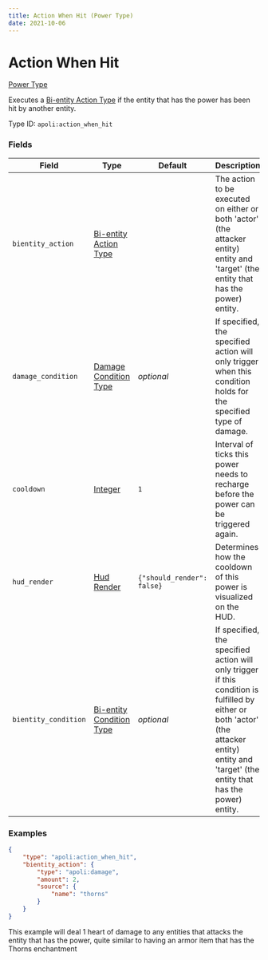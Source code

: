 ```yaml
---
title: Action When Hit (Power Type)
date: 2021-10-06
---
```


# Action When Hit

[Power Type](../power_types.md)

Executes a [Bi-entity Action Type](../bientity_action_types.md) if the entity that has the power has been hit by another entity.

Type ID: `apoli:action_when_hit`

### Fields

Field  | Type | Default | Description
-------|------|---------|------------
`bientity_action` | [Bi-entity Action Type](../bientity_action_types.md) | | The action to be executed on either or both 'actor' (the attacker entity) entity and 'target' (the entity that has the power) entity.
`damage_condition` | [Damage Condition Type](../damage_condition_types.md) | _optional_ | If specified, the specified action will only trigger when this condition holds for the specified type of damage.
`cooldown` | [Integer](../data_types/integer.md) | `1` | Interval of ticks this power needs to recharge before the power can be triggered again.
`hud_render` | [Hud Render](../data_types/hud_render.md) | `{"should_render": false}` | Determines how the cooldown of this power is visualized on the HUD.
`bientity_condition` | [Bi-entity Condition Type](../bientity_condition_types.md) | _optional_ | If specified, the specified action will only trigger if this condition is fulfilled by either or both 'actor' (the attacker entity) entity and 'target' (the entity that has the power) entity.

### Examples

```json
{
	"type": "apoli:action_when_hit",
	"bientity_action": {
		"type": "apoli:damage",
		"amount": 2,
		"source": {
			"name": "thorns"
		}
	}
}
```

This example will deal 1 heart of damage to any entities that attacks the entity that has the power, quite similar to having an armor item that has the Thorns enchantment
